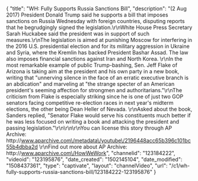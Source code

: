 {
    "title": "WH: Fully Supports Russia Sanctions Bill",
    "description": "(2 Aug 2017) President Donald Trump said he supports a bill that imposes sanctions on Russia Wednesday with foreign countries, disputing reports that he begrudgingly signed the legislation.\r\nWhite House Press Secretary Sarah Huckabee said the president was in support of such measures.\r\nThe legislation is aimed at punishing Moscow for interfering in the 2016 U.S. presidential election and for its military aggression in Ukraine and Syria, where the Kremlin has backed President Bashar Assad. The law also imposes financial sanctions against Iran and North Korea. \r\nIn the most remarkable example of public Trump-bashing, Sen. Jeff Flake of Arizona is taking aim at the president and his own party in a new book, writing that \"unnerving silence in the face of an erratic executive branch is an abdication\" and marveling at \"the strange specter of an American president's seeming affection for strongmen and authoritarians.\"\r\nThe criticism from Flake is especially striking since he is one of just two GOP senators facing competitive re-election races in next year's midterm elections, the other being Dean Heller of Nevada. \r\nAsked about the book, Sanders replied, \"Senator Flake would serve his constituents much better if he was less focused on writing a book and attacking the president and passing legislation.\"\r\n\r\n\r\nYou can license this story through AP Archive: http:\/\/www.aparchive.com\/metadata\/youtube\/2196448acc65b396c101bc55b4dbba2d \r\nFind out more about AP Archive: http:\/\/www.aparchive.com\/HowWeWork",
    "channelid": "123184222",
    "videoid": "123195876",
    "date_created": "1502145104",
    "date_modified": "1508437361",
    "type": "captivate",
    "layout": "channelVideo",
    "url": "\/c1\/wh-fully-supports-russia-sanctions-bill\/123184222-123195876"
}